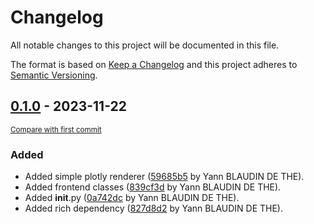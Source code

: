 # Changelog

All notable changes to this project will be documented in this file.

The format is based on [Keep a Changelog](http://keepachangelog.com/en/1.0.0/)
and this project adheres to [Semantic Versioning](http://semver.org/spec/v2.0.0.html).

<!-- insertion marker -->
## [0.1.0](https://github.com/ydethe/soyut/releases/tag/0.1.0) - 2023-11-22

<small>[Compare with first commit](https://github.com/ydethe/soyut/compare/7a0aba5b2df29215a49369293b511350bc20fe86...0.1.0)</small>

### Added

- Added simple plotly renderer ([59685b5](https://github.com/ydethe/soyut/commit/59685b58550c73552317488dc6797632ffb2d6c4) by Yann BLAUDIN DE THE).
- Added frontend classes ([839cf3d](https://github.com/ydethe/soyut/commit/839cf3de58c61c6b59c13da257fbd17fff9b00c1) by Yann BLAUDIN DE THE).
- Added __init__.py ([0a742dc](https://github.com/ydethe/soyut/commit/0a742dca537fa993e95b3636146d106042a49421) by Yann BLAUDIN DE THE).
- Added rich dependency ([827d8d2](https://github.com/ydethe/soyut/commit/827d8d2ffe28e4691b5e68ec4fc99492a45293d2) by Yann BLAUDIN DE THE).

